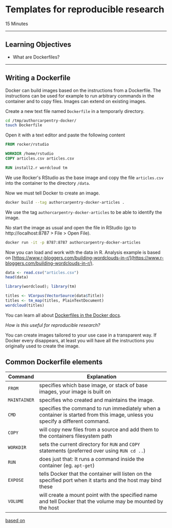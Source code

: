 # Templates for reproducible research

15 Minutes

---------------------------------------------------

## Learning Objectives

- What are Dockerfiles?

---------------------------------------------------

## Writing a Dockerfile

Docker can build images based on the instructions from a Dockerfile.
The instructions can be used for example to run arbitrary commands in the container and to copy files.
Images can extend on existing images.

Create a new text file named `Dockerfile` in a temporarly directory.

```bash
cd /tmp/authorcarpentry-docker/
touch Dockerfile
```

Open it with a text editor and paste the following content

```Dockerfile
FROM rocker/rstudio

WORKDIR /home/rstudio
COPY articles.csv articles.csv

RUN install2.r wordcloud tm
```

We use Rocker's RStudio as the base image and copy the file `articles.csv` into the container to the directory `/data`.

Now we must tell Docker to create an image.

```bash
docker build --tag authorcarpentry-docker-articles .
```

We use the tag `authorcarpentry-docker-articles` to be able to identify the image.

No start the image as usual and open the file in RStudio (go to http://localhost:8787 > File > Open File).

```bash
docker run -it -p 8787:8787 authorcarpentry-docker-articles
```

Now you can load and work with the data in R. Analysis example is based on [https://www.r-bloggers.com/building-wordclouds-in-r/](https://www.r-bloggers.com/building-wordclouds-in-r/).

```R
data <- read.csv("articles.csv")
head(data)

library(wordcloud); library(tm)

titles <- VCorpus(VectorSource(data$Title))
titles <- tm_map(titles, PlainTextDocument)
wordcloud(titles)
```

You can learn all about [Dockerfiles in the Docker docs](https://docs.docker.com/engine/reference/builder/).

_How is this useful for reproducible research?_

You can create images tailored to your use case in a transparent way.
If Docker every disappears, at least you will have all the instructions you originally used to create the image.

## Common Dockerfile elements

 **Command** | **Explanation** 
 ----- | -----
`FROM` | specifies which base image, or stack of base images, your image is built on
`MAINTAINER` | specifies who created and maintains the image.
`CMD` | specifies the command to run immediately when a container is started from this image, unless you specify a different command.
`COPY` | will copy new files from a source and add them to the containers filesystem path
`WORKDIR` | sets the current directory for `RUN` and `COPY` statements (preferred over using `RUN cd ..`)
`RUN` | does just that: It runs a command inside the container (eg. `apt-get`)
`EXPOSE` | tells Docker that the container will listen on the specified port when it starts and the host may bind these
`VOLUME` | will create a mount point with the specified name and tell Docker that the volume may be mounted by the host

[based on](https://benmarwick.github.io/UW-eScience-docker-for-reproducible-research/#14)

<!--
Previous: [Saving and Exporting files and projects](03-save-export.html)
-->
